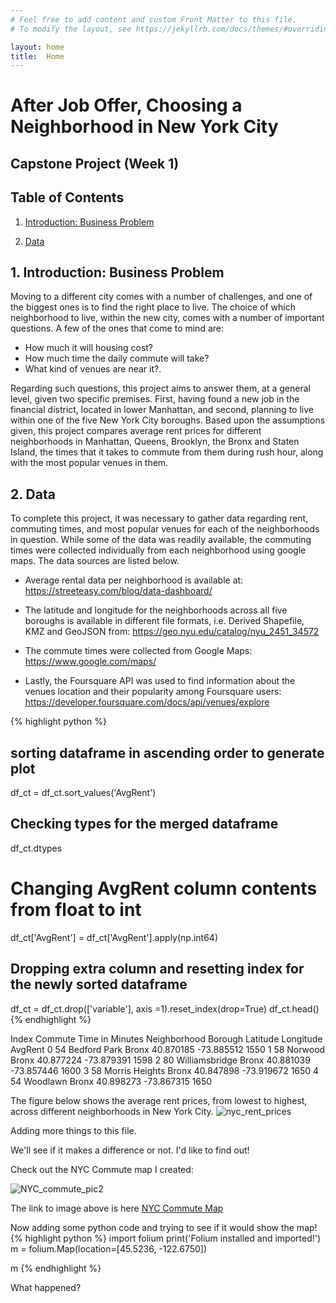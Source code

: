 ```yaml
---
# Feel free to add content and custom Front Matter to this file.
# To modify the layout, see https://jekyllrb.com/docs/themes/#overriding-theme-defaults

layout: home
title:  Home
---
```


# **After Job Offer, Choosing a Neighborhood in New York City**
## **Capstone Project (Week 1)**

## Table of Contents
1. [Introduction: Business Problem](#introduction)

2. [Data](#Data)

## 1. Introduction: Business Problem <a name="introduction"></a>

Moving to a different city comes with a number of challenges, and one of the biggest ones is to find the right place to live.  The choice of which neighborhood to live, within the new city, comes with a number of important questions. A few of the ones that come to mind are: 
* How much it will housing cost? 
* How much time the daily commute will take? 
* What kind of venues are near it?.  

Regarding such questions, this project aims to answer them, at a general level, given two specific premises. First, having found a new job in the financial district, located in lower Manhattan, and second, planning to live within one of the five New York City boroughs.
Based upon the assumptions given, this project compares average rent prices for different neighborhoods in Manhattan, Queens,  Brooklyn, the Bronx and Staten Island, the times that it takes to commute from them during rush hour, along with the most popular venues in them.


## 2. Data <a name="Data"></a>

To complete this project, it was necessary to gather data regarding rent, commuting times, and most popular venues for each of the neighborhoods in question.  While some of the data was readily available, the commuting times were collected individually from each neighborhood using google maps.  The data sources are listed below.

* Average rental data per neighborhood is available at:
<https://streeteasy.com/blog/data-dashboard/>

* The latitude and longitude for the neighborhoods across all five boroughs is available in different file formats, i.e. Derived Shapefile, KMZ and GeoJSON from:
https://geo.nyu.edu/catalog/nyu_2451_34572

* The commute times were collected from Google Maps:
https://www.google.com/maps/

* Lastly, the Foursquare API was used to find information about the venues location and their popularity among Foursquare users:
https://developer.foursquare.com/docs/api/venues/explore

{% highlight python %}
## sorting dataframe in ascending order to generate plot
df_ct = df_ct.sort_values('AvgRent')

## Checking types for the merged dataframe
df_ct.dtypes

# Changing AvgRent column contents from float to int 
df_ct['AvgRent'] = df_ct['AvgRent'].apply(np.int64)

## Dropping extra column and resetting index for the newly sorted dataframe
df_ct = df_ct.drop(['variable'], axis =1).reset_index(drop=True)
df_ct.head()
{% endhighlight %}

Index	Commute Time in Minutes 	Neighborhood 	Borough 	Latitude 	Longitude 	AvgRent
0 	54 	Bedford Park 	Bronx 	40.870185 	-73.885512 	1550
1 	58 	Norwood 	Bronx 	40.877224 	-73.879391 	1598
2 	80 	Williamsbridge 	Bronx 	40.881039 	-73.857446 	1600
3 	58 	Morris Heights 	Bronx 	40.847898 	-73.919672 	1650
4 	54 	Woodlawn 	Bronx 	40.898273 	-73.867315 	1650

The figure below shows the average rent prices, from lowest to highest, across different neighborhoods in New York City.
![nyc_rent_prices](https://user-images.githubusercontent.com/51925289/64658985-63b51600-d3ee-11e9-83f4-2f3508ab9896.png)


Adding more things to this file.

We'll see if it makes a difference or not. I'd like to find out!

Check out the NYC Commute map I created:

![NYC_commute_pic2](https://user-images.githubusercontent.com/51925289/64222030-a70a0480-ce83-11e9-910d-61fa7f83bc39.JPG)

The link to image above is here [NYC Commute Map][NYC_commute]

[NYC_commute]: /NYC_commute


Now adding some python code and trying to see if it would show the map!
{% highlight python %}
import folium
print('Folium installed and imported!')
m = folium.Map(location=[45.5236, -122.6750])

m
{% endhighlight %}

What happened?
